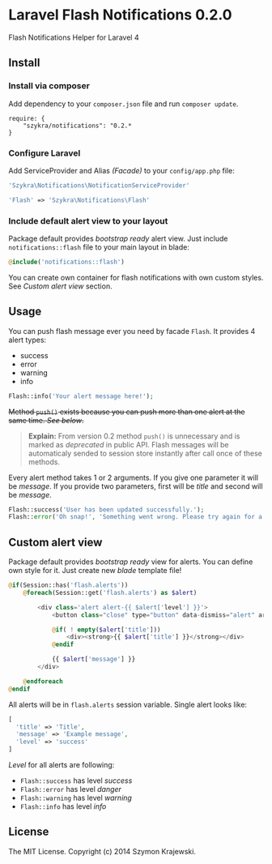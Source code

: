 Laravel Flash Notifications 0.2.0
===========================

Flash Notifications Helper for Laravel 4

## Install

### Install via composer

Add dependency to your `composer.json` file and run `composer update`.

```
require: {
    "szykra/notifications": "0.2.*
}
```

### Configure Laravel

Add ServiceProvider and Alias _(Facade)_ to your `config/app.php` file:

```php
'Szykra\Notifications\NotificationServiceProvider'
```

```php
'Flash' => 'Szykra\Notifications\Flash'
```

### Include default alert view to your layout

Package default provides _bootstrap ready_ alert view. Just include `notifications::flash` file to your main layout in blade:

```php
@include('notifications::flash')
````

You can create own container for flash notifications with own custom styles. See _Custom alert view_ section.

## Usage

You can push flash message ever you need by facade `Flash`. It provides 4 alert types:

* success
* error
* warning
* info

```php
Flash::info('Your alert message here!');
```

~~Method `push()` exists because you can push more than one alert at the same time. _See below_.~~


>__Explain:__
From version 0.2 method `push()` is unnecessary and is marked as _deprecated_ in public API. Flash messages will be automaticaly sended to session store instantly after call once of these methods.


Every alert method takes 1 or 2 arguments. If you give one parameter it will be _message_. If you provide two parameters,
first will be _title_ and second will be _message_.

```php
Flash::success('User has been updated successfully.');
Flash::error('Oh snap!', 'Something went wrong. Please try again for a few seconds.');
```

## Custom alert view

Package default provides _bootstrap ready_ view for alerts. You can define own style for it. 
Just create new _blade_ template file!

```php
@if(Session::has('flash.alerts'))
    @foreach(Session::get('flash.alerts') as $alert)

        <div class='alert alert-{{ $alert['level'] }}'>
            <button class="close" type="button" data-dismiss="alert" aria-hidden="true">&times;</button>

            @if( ! empty($alert['title']))
                <div><strong>{{ $alert['title'] }}</strong></div>
            @endif

            {{ $alert['message'] }}
        </div>

    @endforeach
@endif
```

All alerts will be in `flash.alerts` session variable. Single alert looks like:

```php
[
  'title' => 'Title',
  'message' => 'Example message',
  'level' => 'success'
]
```

_Level_ for all alerts are following:

* `Flash::success` has level _success_
* `Flash::error` has level _danger_
* `Flash::warning` has level _warning_
* `Flash::info` has level _info_

## License

The MIT License. Copyright (c) 2014 Szymon Krajewski.
